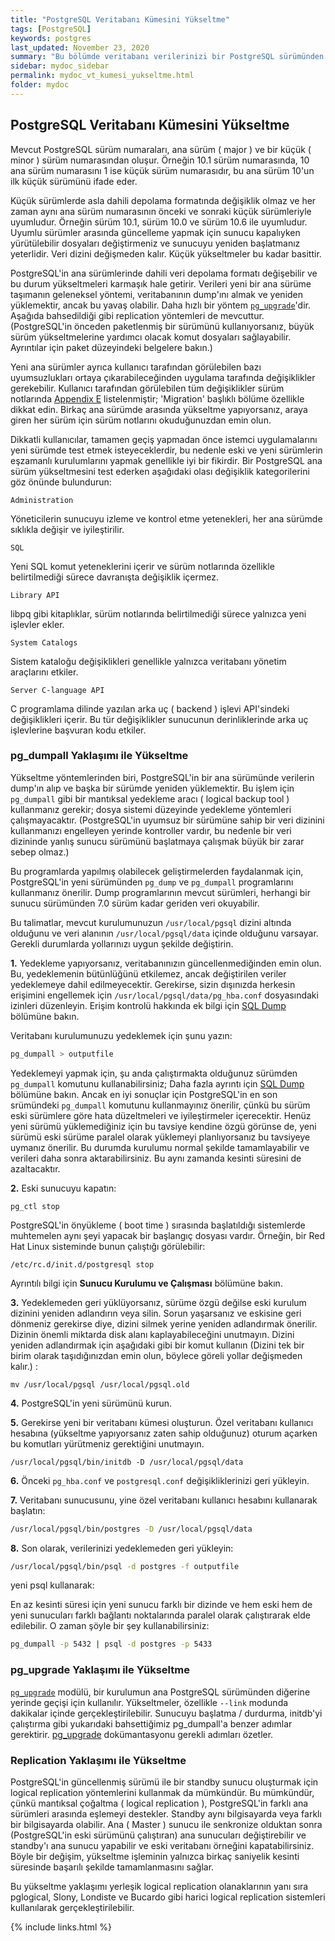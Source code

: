 ```yaml
---
title: "PostgreSQL Veritabanı Kümesini Yükseltme"
tags: [PostgreSQL]
keywords: postgres
last_updated: November 23, 2020
summary: "Bu bölümde veritabanı verilerinizi bir PostgreSQL sürümünden daha yenisine nasıl yükselteceğiniz anlatılmaktadır."
sidebar: mydoc_sidebar
permalink: mydoc_vt_kumesi_yukseltme.html
folder: mydoc
---
```


## PostgreSQL Veritabanı Kümesini Yükseltme

Mevcut PostgreSQL sürüm numaraları, ana sürüm ( major ) ve bir küçük ( minor ) sürüm numarasından oluşur. Örneğin 10.1 sürüm numarasında, 10 ana sürüm numarasını 1 ise küçük sürüm numarasıdır, bu ana sürüm 10'un ilk küçük sürümünü ifade eder.

Küçük sürümlerde asla dahili depolama formatında değişiklik olmaz ve her zaman aynı ana sürüm numarasının önceki ve sonraki küçük sürümleriyle uyumludur. Örneğin sürüm 10.1, sürüm 10.0 ve sürüm 10.6 ile uyumludur. Uyumlu sürümler arasında güncelleme yapmak için sunucu kapalıyken yürütülebilir dosyaları değiştirmeniz ve sunucuyu yeniden başlatmanız yeterlidir. Veri dizini değişmeden kalır. Küçük yükseltmeler bu kadar basittir.

PostgreSQL'in ana sürümlerinde dahili veri depolama formatı değişebilir ve bu durum yükseltmeleri karmaşık hale getirir. Verileri yeni bir ana sürüme taşımanın geleneksel yöntemi, veritabanının dump'ını almak ve yeniden yüklemektir, ancak bu yavaş olabilir. Daha hızlı bir yöntem [`pg_upgrade`](https://www.postgresql.org/docs/13/pgupgrade.html)'dir. Aşağıda bahsedildiği gibi replication yöntemleri de mevcuttur. (PostgreSQL'in önceden paketlenmiş bir sürümünü kullanıyorsanız, büyük sürüm yükseltmelerine yardımcı olacak komut dosyaları sağlayabilir. Ayrıntılar için paket düzeyindeki belgelere bakın.)

Yeni ana sürümler ayrıca kullanıcı tarafından görülebilen bazı uyumsuzlukları ortaya çıkarabileceğinden uygulama tarafında değişiklikler gerekebilir. Kullanıcı tarafından görülebilen tüm değişiklikler sürüm notlarında [Appendix E](https://www.postgresql.org/docs/current/release.html) listelenmiştir; 'Migration' başlıklı bölüme özellikle dikkat edin. Birkaç ana sürümde arasında yükseltme yapıyorsanız, araya giren her sürüm için sürüm notlarını okuduğunuzdan emin olun.

Dikkatli kullanıcılar, tamamen geçiş yapmadan önce istemci uygulamalarını yeni sürümde test etmek isteyeceklerdir, bu nedenle eski ve yeni sürümlerin eşzamanlı kurulumlarını yapmak genellikle iyi bir fikirdir. Bir PostgreSQL ana sürüm yükseltmesini test ederken aşağıdaki olası değişiklik kategorilerini göz önünde bulundurun:

`Administration`

Yöneticilerin sunucuyu izleme ve kontrol etme yetenekleri, her ana sürümde sıklıkla değişir ve iyileştirilir.

`SQL`

Yeni SQL komut yeteneklerini içerir ve sürüm notlarında özellikle belirtilmediği sürece davranışta değişiklik içermez.

`Library API`

libpq gibi kitaplıklar, sürüm notlarında belirtilmediği sürece yalnızca yeni işlevler ekler.

`System Catalogs`

Sistem kataloğu değişiklikleri genellikle yalnızca veritabanı yönetim araçlarını etkiler.

`Server C-language API`

C programlama dilinde yazılan arka uç ( backend ) işlevi API'sindeki değişiklikleri içerir. Bu tür değişiklikler sunucunun derinliklerinde arka uç işlevlerine başvuran kodu etkiler.

### pg_dumpall Yaklaşımı ile Yükseltme

Yükseltme yöntemlerinden biri, PostgreSQL'in bir ana sürümünde verilerin dump'ın alıp ve başka bir sürümde yeniden yüklemektir. Bu işlem için `pg_dumpall` gibi bir mantıksal yedekleme aracı ( logical backup tool ) kullanmanız gerekir; dosya sistemi düzeyinde yedekleme yöntemleri çalışmayacaktır. (PostgreSQL'in uyumsuz bir sürümüne sahip bir veri dizinini kullanmanızı engelleyen yerinde kontroller vardır, bu nedenle bir veri dizininde yanlış sunucu sürümünü başlatmaya çalışmak büyük bir zarar sebep olmaz.)

Bu programlarda yapılmış olabilecek geliştirmelerden faydalanmak için, PostgreSQL'in yeni sürümünden `pg_dump` ve `pg_dumpall` programlarını kullanmanız önerilir. Dump programlarının mevcut sürümleri, herhangi bir sunucu sürümünden 7.0 sürüm kadar geriden veri okuyabilir.

Bu talimatlar, mevcut kurulumunuzun `/usr/local/pgsql` dizini altında olduğunu ve veri alanının `/usr/local/pgsql/data` içinde olduğunu varsayar. Gerekli durumlarda yollarınızı uygun şekilde değiştirin.

**1.** Yedekleme yapıyorsanız, veritabanınızın güncellenmediğinden emin olun. Bu, yedeklemenin bütünlüğünü etkilemez, ancak değiştirilen veriler yedeklemeye dahil edilmeyecektir. Gerekirse, sizin dışınızda herkesin erişimini engellemek için `/usr/local/pgsql/data/pg_hba.conf` dosyasındaki izinleri düzenleyin. Erişim kontrolü hakkında ek bilgi için [SQL Dump]("") bölümüne bakın.

Veritabanı kurulumunuzu yedeklemek için şunu yazın:

```bash
pg_dumpall > outputfile
```

Yedeklemeyi yapmak için, şu anda çalıştırmakta olduğunuz sürümden `pg_dumpall` komutunu kullanabilirsiniz; Daha fazla ayrıntı için [SQL Dump]("") bölümüne bakın. Ancak en iyi sonuçlar için PostgreSQL'in en son srümündeki `pg_dumpall` komutunu kullanmayınız önerilir, çünkü bu sürüm eski sürümlere göre hata düzeltmeleri ve iyileştirmeler içerecektir. Henüz yeni sürümü yüklemediğiniz için bu tavsiye kendine özgü görünse de, yeni sürümü eski sürüme paralel olarak yüklemeyi planlıyorsanız bu tavsiyeye uymanız önerilir. Bu durumda kurulumu normal şekilde tamamlayabilir ve verileri daha sonra aktarabilirsiniz. Bu aynı zamanda kesinti süresini de azaltacaktır.

**2.** Eski sunucuyu kapatın:

```shell
pg_ctl stop
```

PostgreSQL'in önyükleme ( boot time ) sırasında başlatıldığı sistemlerde muhtemelen aynı şeyi yapacak bir başlangıç ​​dosyası vardır. Örneğin, bir Red Hat Linux sisteminde bunun çalıştığı görülebilir:

```shell
/etc/rc.d/init.d/postgresql stop
```

Ayrıntılı bilgi için **Sunucu Kurulumu ve Çalışması** bölümüne bakın.

**3.** Yedeklemeden geri yüklüyorsanız, sürüme özgü değilse eski kurulum dizinini yeniden adlandırın veya silin. Sorun yaşarsanız ve eskisine geri dönmeniz gerekirse diye, dizini silmek yerine yeniden adlandırmak önerilir. Dizinin önemli miktarda disk alanı kaplayabileceğini unutmayın. Dizini yeniden adlandırmak için aşağıdaki gibi bir komut kullanın (Dizini tek bir birim olarak taşıdığınızdan emin olun, böylece göreli yollar değişmeden kalır.) :

```shell
mv /usr/local/pgsql /usr/local/pgsql.old
```

**4.** PostgreSQL'in yeni sürümünü kurun.

**5.** Gerekirse yeni bir veritabanı kümesi oluşturun. Özel veritabanı kullanıcı hesabına (yükseltme yapıyorsanız zaten sahip olduğunuz) oturum açarken bu komutları yürütmeniz gerektiğini unutmayın.

```shell
/usr/local/pgsql/bin/initdb -D /usr/local/pgsql/data
```

**6.** Önceki `pg_hba.conf` ve `postgresql.conf` değişikliklerinizi geri yükleyin.

**7.** Veritabanı sunucusunu, yine özel veritabanı kullanıcı hesabını kullanarak başlatın:

```bash
/usr/local/pgsql/bin/postgres -D /usr/local/pgsql/data
```

**8.** Son olarak, verilerinizi yedeklemeden geri yükleyin:

```bash
/usr/local/pgsql/bin/psql -d postgres -f outputfile
```

yeni psql kullanarak:

En az kesinti süresi için yeni sunucu farklı bir dizinde ve hem eski hem de yeni sunucuları farklı bağlantı noktalarında paralel olarak çalıştırarak elde edilebilir. O zaman şöyle bir şey kullanabilirsiniz:

```bash
pg_dumpall -p 5432 | psql -d postgres -p 5433
```

### pg_upgrade Yaklaşımı ile Yükseltme

[`pg_upgrade`](https://www.postgresql.org/docs/current/pgupgrade.html) modülü, bir kurulumun ana PostgreSQL sürümünden diğerine yerinde geçişi için kullanılır. Yükseltmeler, özellikle `--link` modunda dakikalar içinde gerçekleştirilebilir. Sunucuyu başlatma / durdurma, initdb'yi çalıştırma gibi yukarıdaki bahsettiğimiz pg_dumpall'a benzer adımlar gerektirir. [pg_upgrade](https://www.postgresql.org/docs/current/pgupgrade.html) dokümantasyonu gerekli adımları özetler.

### Replication Yaklaşımı ile Yükseltme

PostgreSQL'in güncellenmiş sürümü ile bir standby sunucu oluşturmak için logical replication yöntemlerini kullanmak da mümkündür. Bu mümkündür, çünkü mantıksal çoğaltma ( logical replication ), PostgreSQL'in farklı ana sürümleri arasında eşlemeyi destekler. Standby aynı bilgisayarda veya farklı bir bilgisayarda olabilir. Ana ( Master ) sunucu ile senkronize olduktan sonra (PostgreSQL'in eski sürümünü çalıştıran) ana sunucuları değiştirebilir ve standby'ı ana sunucu yapabilir ve eski veritabanı örneğini kapatabilirsiniz. Böyle bir değişim, yükseltme işleminin yalnızca birkaç saniyelik kesinti süresinde başarılı şekilde tamamlanmasını sağlar.

Bu yükseltme yaklaşımı yerleşik logical replication olanaklarının yanı sıra pglogical, Slony, Londiste ve Bucardo gibi harici logical replication sistemleri kullanılarak gerçekleştirilebilir.

{% include links.html %}
